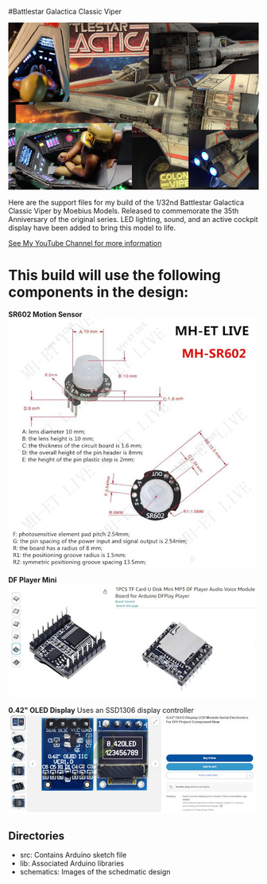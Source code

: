 #Battlestar Galactica Classic Viper

![](img/BSGViper_sm.jpg)

Here are the support files for my build of the 1/32nd Battlestar Galactica Classic Viper by Moebius Models. Released to commemorate the 35th Anniversary of the original series.
LED lighting, sound, and an active cockpit display have been added to bring this model to life. 
 
[See My YouTube Channel for more information](https://www.youtube.com/channel/UCbk7sF8TZ_Zz9eOcTYccMCg)

# This build will use the following components in the design:

**SR602 Motion Sensor**
![SR602 Motion Sensor](img/SR602_sm.jpg)

**DF Player Mini**
![DF Player Mini](img/DFPlayer_sm.jpg)

**0.42" OLED Display**
Uses an SSD1306 display controller
![0.42" OLED Display](img/0_42_display_sm.jpg)

## Directories
- src: Contains Arduino sketch file
- lib: Associated Arduino libraries
- schematics: Images of the schedmatic design






